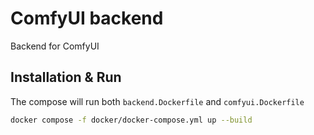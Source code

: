 # ComfyUI backend
Backend for ComfyUI

## Installation & Run
The compose will run both `backend.Dockerfile` and `comfyui.Dockerfile`
```bash
docker compose -f docker/docker-compose.yml up --build
```





